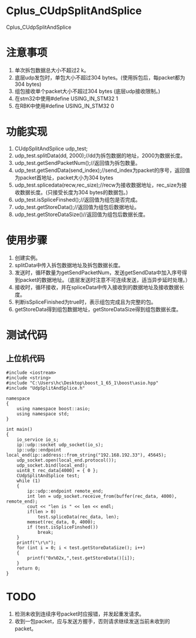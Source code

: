 # Cplus_CUdpSplitAndSplice
Cplus_CUdpSplitAndSplice

# 注意事项
1. 单次拆包数据总大小不超过2 k。
2. 底层udp发包时，单包大小不超过304 bytes。(使用拆包后，每packet都为304 bytes)
3. 组包接收单个packet大小不超过304 bytes (底层udp接收限制。)
4. 在stm32中使用#define USING_IN_STM32 1
5. 在RBK中使用#define USING_IN_STM32 0
# 功能实现
1. CUdpSplitAndSplice udp_test;
2. udp_test.splitData(dd, 2000);//dd为拆包数据的地址，2000为数据长度。
3. udp_test.getSendPacketNum();//返回值为拆包数量。
4. udp_test.getSendData(send_index);//send_index为packet的序号，返回值为packet首地址，packet大小为304 bytes
5. udp_test.splicedata(recw,rec_size);//recw为接收数据地址，rec_size为接收数据长度。(只接受长度为304 bytes的数据包。)
6. udp_test.isSpliceFinshed();//返回值为组包是否完成。
7. udp_test.getStoreData();//返回值为组包后数据地址。
8. udp_test.getStoreDataSize()//返回值为组包后数据长度。
# 使用步骤
1. 创建实例。
2. splitData中传入拆包数据地址及拆包数据长度。
3. 发送时，循环数量为getSendPacketNum，发送getSendData中加入序号得到packet的数据地址。（底层发送时注意不可连续发送，适当异步延时处理。）
4. 接收时，循环接收，并在spliceData中传入接收到的数据地址及接收数据长度。
5. 判断isSpliceFinished为true时，表示组包完成且为完整的包。
6. getStoreData得到组包数据地址，getStoreDataSize得到组包数据长度。

# 测试代码
## 上位机代码
```
#include <iostream>
#include <string>
#include "C:\Users\hc\Desktop\boost_1_65_1\boost\asio.hpp"
#include "UdpSplitAndSplice.h"

namespace
{
	using namespace boost::asio;
	using namespace std;
}

int main()
{
	io_service io_s;
	ip::udp::socket udp_socket(io_s);
	ip::udp::endpoint       local_end(ip::address::from_string("192.168.192.33"), 45645);
	udp_socket.open(local_end.protocol());
	udp_socket.bind(local_end);
	uint8_t rec_data[4000] = { 0 };
	CUdpSplitAndSplice test;
	while (1)
	{
		ip::udp::endpoint remote_end;
		int len = udp_socket.receive_from(buffer(rec_data, 4000), remote_end);
		cout << "len is " << len << endl;
		if(len > 0)
			test.spliceData(rec_data, len);
		memset(rec_data, 0, 4000);
		if (test.isSpliceFinshed())
			break;
	}
	printf("\r\n");
	for (int i = 0; i < test.getStoreDataSize(); i++)
	{
		printf("0x%02x,",test.getStoreData()[i]);
	}
	return 0;
}
```

# 
# TODO
1. 检测未收到连续序号packet时应报错，并发起重发请求。
2. 收到一包packet，应与发送方握手，否则请求继续发送当前未收到的packet。

